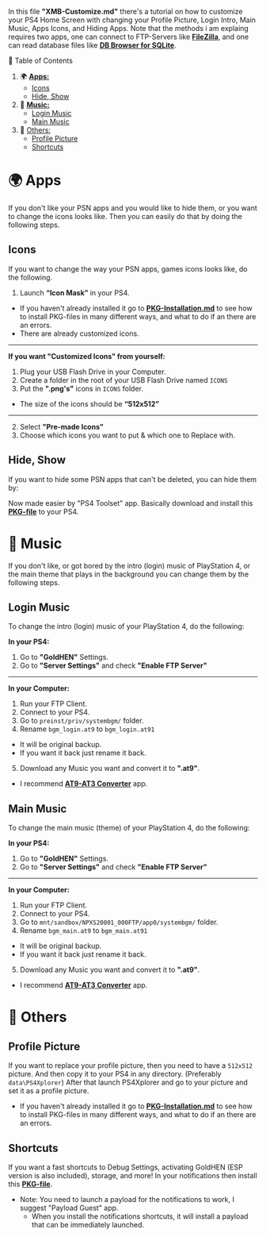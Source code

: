 In this file **"XMB-Customize.md"** there's a tutorial on how to customize your PS4 Home Screen with changing your Profile Picture, Login Intro, Main Music, Apps Icons, and Hiding Apps. Note that the methods i am explaing requires two apps, one can connect to FTP-Servers like **[FileZilla](https://filezilla-project.org/)**, and one can read database files like **[DB Browser for SQLite](https://sqlitebrowser.org/)**.

🧭 Table of Contents

1. 🌍 **[Apps:](#-apps)**
    - [Icons](#icons)
    - [Hide, Show](#hide-show)
2. 🎼 **[Music:](#-music)**
    - [Login Music](#login-music)
    - [Main Music](#main-music)
3. 🧩 [Others:](#-others)
    - [Profile Picture](#profile-picture)
    - [Shortcuts](#shortcuts)


# 🌍 Apps

If you don't like your PSN apps and you would like to hide them, or you want to change the icons looks like. Then you can easily do that by doing the following steps.


## Icons

If you want to change the way your PSN apps, games icons looks like, do the following.

1. Launch **“Icon Mask”** in your PS4.
- If you haven't already installed it go to **[PKG-Installation.md](https://github.com/ZHassanQ/PS4-Guide/blob/main/PKG-Installation.md)** to see how to install PKG-files in many different ways, and what to do if an there are an errors.
- There are already customized icons. 

---

**If you want "Customized Icons" from yourself:**

1. Plug your USB Flash Drive in your Computer.
2. Create a folder in the root of your USB Flash Drive named `ICONS`
3. Put the **".png's"** icons in `ICONS` folder.
- The size of the icons should be **“512x512”**

---

2. Select **"Pre-made Icons"**
3. Choose which icons you want to put & which one to Replace with.

## Hide, Show

If you want to hide some PSN apps that can't be deleted, you can hide them by:

Now made easier by "PS4 Toolset" app. Basically download and install this **[PKG-file]()** to your PS4.


# 🎼 Music

If you don't like, or got bored by the intro (login) music of PlayStation 4, or the main theme that plays in the background you can change them by the following steps.

## Login Music

To change the intro (login) music of your PlayStation 4, do the following:

**In your PS4:**

1. Go to **"GoldHEN"** Settings.
2. Go to **"Server Settings"** and check **"Enable FTP Server"**

---

**In your Computer:**

1. Run your FTP Client.
2. Connect to your PS4.
3. Go to `preinst/priv/systembgm/` folder.
4. Rename `bgm_login.at9` to `bgm_login.at91`
- It will be original backup.
- If you want it back just rename it back.
5. Download any Music you want and convert it to **".at9"**.
- I recommend **[AT9-AT3 Converter](https://github.com/ZHassanQ/PS4-Guide/releases/download/Computer/AT9.AT3.Converter.V2.3.zip)** app.
 
## Main Music

To change the main music (theme) of your PlayStation 4, do the following:

**In your PS4:**

1. Go to **"GoldHEN"** Settings.
2. Go to **"Server Settings"** and check **"Enable FTP Server"**

---

**In your Computer:**

1. Run your FTP Client.
2. Connect to your PS4.
3. Go to `mnt/sandbox/NPXS20001_000FTP/app0/systembgm/` folder.
4. Rename `bgm_main.at9` to `bgm_main.at91` 
- It will be original backup.
- If you want it back just rename it back.
5. Download any Music you want and convert it to **".at9"**.
- I recommend **[AT9-AT3 Converter](https://github.com/ZHassanQ/PS4-Guide/releases/download/Computer/AT9.AT3.Converter.V2.3.zip)** app.

# 🧩 Others
## Profile Picture

If you want to replace your profile picture, then you need to have a `512x512` picture. And then copy it to your PS4 in any directory. (Preferably `data\PS4Xplorer`) After that launch PS4Xplorer and go to your picture and set it as a profile picture.

- If you haven't already installed it go to **[PKG-Installation.md](https://github.com/ZHassanQ/PS4-Guide/blob/main/PKG-Installation.md)** to see how to install PKG-files in many different ways, and what to do if an there are an errors.


## Shortcuts

If you want a fast shortcuts to Debug Settings, activating GoldHEN (ESP version is also included), storage, and more! In your notifications then install this **[PKG-file]()**.

- Note: You need to launch a payload for the notifications to work, I suggest "Payload Guest" app.
    - When you install the notifications shortcuts, it will install a payload that can be immediately launched.